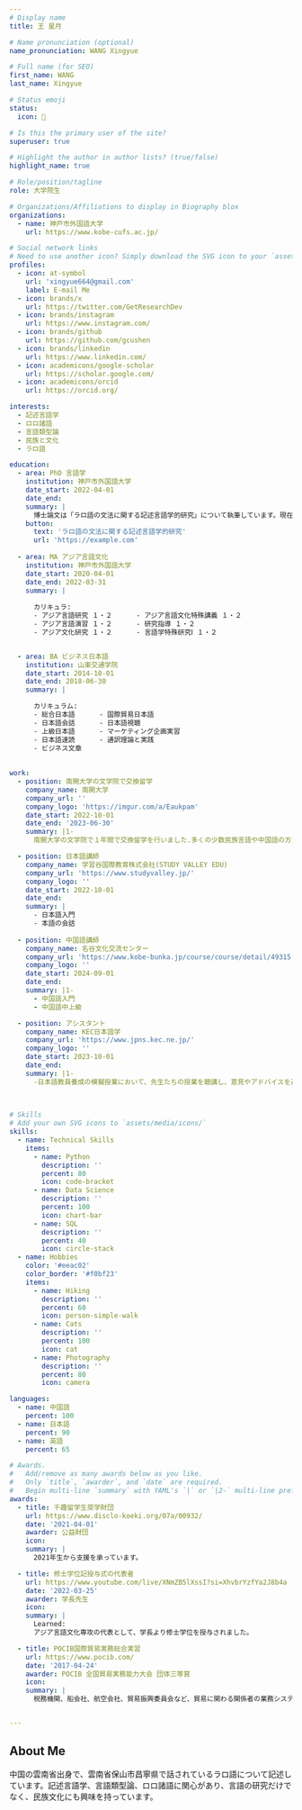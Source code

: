 ```yaml
---
# Display name
title: 王 星月

# Name pronunciation (optional)
name_pronunciation: WANG Xingyue

# Full name (for SEO)
first_name: WANG
last_name: Xingyue

# Status emoji
status:
  icon: 📖　

# Is this the primary user of the site?
superuser: true

# Highlight the author in author lists? (true/false)
highlight_name: true

# Role/position/tagline
role: 大学院生

# Organizations/Affiliations to display in Biography blox
organizations:
  - name: 神戸市外国語大学
    url: https://www.kobe-cufs.ac.jp/

# Social network links
# Need to use another icon? Simply download the SVG icon to your `assets/media/icons/` folder.
profiles:
  - icon: at-symbol
    url: 'xingyue664@gmail.com'
    label: E-mail Me
  - icon: brands/x
    url: https://twitter.com/GetResearchDev
  - icon: brands/instagram
    url: https://www.instagram.com/
  - icon: brands/github
    url: https://github.com/gcushen
  - icon: brands/linkedin
    url: https://www.linkedin.com/
  - icon: academicons/google-scholar
    url: https://scholar.google.com/
  - icon: academicons/orcid
    url: https://orcid.org/

interests:
  - 記述言語学
  - ロロ諸語
  - 言語類型論
  - 民族と文化
  - ラロ語

education:
  - area: PhD 言語学
    institution: 神戸市外国語大学
    date_start: 2022-04-01
    date_end: 
    summary: |
      博士論文は「ラロ語の文法に関する記述言語学的研究」について執筆しています。現在、執筆中であり、まだ完成していません。 指導教員は林 範彦(https://researchmap.jp/read0095243).「言語記述論集」「研究科論集」「JSEALS」に論文を掲載しています。
    button:
      text: 'ラロ語の文法に関する記述言語学的研究'
      url: 'https://example.com'
      
  - area: MA アジア言語文化
    institution: 神戸市外国語大学
    date_start: 2020-04-01
    date_end: 2022-03-31
    summary: |
      
      カリキュラ:
      - アジア言語研究 １・２      - アジア言語文化特殊講義 １・２
      - アジア言語演習 １・２      - 研究指導 １・２
      - アジア文化研究 １・２      - 言語学特殊研究Ⅰ １・２


  - area: BA ビジネス日本語
    institution: 山東交通学院
    date_start: 2014-10-01
    date_end: 2018-06-30
    summary: |

      カリキュラム:
      - 総合日本語      - 国際貿易日本語
      - 日本語会話      - 日本語視聴
      - 上級日本語      - マーケティング企画実習
      - 日本語速読      - 通訳理論と実践
      - ビジネス文章
  
  
work:
  - position: 南開大学の文学院で交換留学
    company_name: 南開大学
    company_url: ''
    company_logo: 'https://imgur.com/a/Eaukpam'
    date_start: 2022-10-01
    date_end: '2023-06-30'
    summary: |1-
      南開大学の文学院で１年間で交換留学を行いました.多くの少数民族言語や中国語の方言研究に携わる研究者と交流を重ねる中で、視野が広がりました。特にチベット各方言に関する理解が深まりました。

  - position: 日本語講師
    company_name: 学習谷国際教育株式会社(STUDY VALLEY EDU)
    company_url: 'https://www.studyvalley.jp/'
    company_logo: ''
    date_start: 2022-10-01
    date_end: 
    summary: |
      - 日本語入門
      - 本語の会話
      
  - position: 中国語講師
    company_name: 名谷文化交流センター
    company_url: 'https://www.kobe-bunka.jp/course/course/detail/49315'
    company_logo: ''
    date_start: 2024-09-01
    date_end: 
    summary: |1-
      - 中国語入門
      - 中国語中上級

  - position: アシスタント
    company_name: KEC日本語学 
    company_url: 'https://www.jpns.kec.ne.jp/'
    company_logo: ''
    date_start: 2023-10-01
    date_end: 
    summary: |1-
      -日本語教員養成の模擬授業において、先生たちの授業を聴講し、意見やアドバイスを述べます。
     
    

# Skills
# Add your own SVG icons to `assets/media/icons/`
skills:
  - name: Technical Skills
    items:
      - name: Python
        description: ''
        percent: 80
        icon: code-bracket
      - name: Data Science
        description: ''
        percent: 100
        icon: chart-bar
      - name: SQL
        description: ''
        percent: 40
        icon: circle-stack
  - name: Hobbies
    color: '#eeac02'
    color_border: '#f0bf23'
    items:
      - name: Hiking
        description: ''
        percent: 60
        icon: person-simple-walk
      - name: Cats
        description: ''
        percent: 100
        icon: cat
      - name: Photography
        description: ''
        percent: 80
        icon: camera

languages:
  - name: 中国語
    percent: 100
  - name: 日本語
    percent: 90
  - name: 英語
    percent: 65

# Awards.
#   Add/remove as many awards below as you like.
#   Only `title`, `awarder`, and `date` are required.
#   Begin multi-line `summary` with YAML's `|` or `|2-` multi-line prefix and indent 2 spaces below.
awards:
  - title: 千趣留学生奨学財団
    url: https://www.disclo-koeki.org/07a/00932/
    date: '2021-04-01'
    awarder: 公益財団
    icon: 
    summary: |
      2021年生から支援を承っています。

  - title: 修士学位記授与式の代表者
    url: https://www.youtube.com/live/XNmZB5lXssI?si=XhvbrYzfYa2J8b4a
    date: '2022-03-25'
    awarder: 学長先生
    icon: 
    summary: |
      Learned:
      アジア言語文化専攻の代表として、学長より修士学位を授与されました。

  - title: POCIB国際貿易実務総合実習
    url: https://www.pocib.com/
    date: '2017-04-24'
    awarder: POCIB 全国貿易実務能力大会 団体三等賞
    icon: 
    summary: |
      税務機関、船会社、航空会社、貿易振興委員会など、貿易に関わる関係者の業務システムを模擬しました。ビジネスチャンスの探索、取引交渉、契約の締結から契約の履行まで体験しました。


---
```


## About Me

中国の雲南省出身で、雲南省保山市昌寧県で話されているラロ語について記述しています。記述言語学、言語類型論、ロロ諸語に関心があり、言語の研究だけでなく、民族文化にも興味を持っています。

